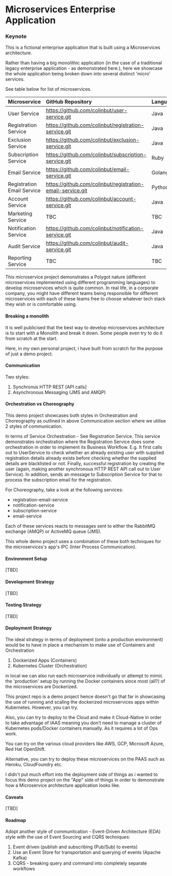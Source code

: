 # Microservices Enterprise Application


### Keynote

This is a fictional enterprise application that is built using a Microservices architecture.

Rather than having a big monolithic application (in the case of a traditional legacy enterprise application - as demonstrated here.), 
here we showcase the whole application being broken down into several distinct 'micro' services. 

See table below for list of microservices.




| Microservice                      | GitHub Repository                                             | Language  |
| :-------------------------------- | :------------------------------------------------------------ |-----------|
| User Service                      | https://github.com/colinbut/user-service.git                  | Java      |
| Registration Service              | https://github.com/colinbut/registration-service.git          | Java      |
| Exclusion Service                 | https://github.com/colinbut/exclusion-service.git             | Java      |
| Subscription Service              | https://github.com/colinbut/subscription-service.git          | Ruby      |
| Email Service                     | https://github.com/colinbut/email-service.git                 | Golang    |
| Registration Email Service        | https://github.com/colinbut/registration-email-service.git    | Python    |
| Account Service                   | https://github.com/colinbut/account-service.git               | Java      |
| Marketing Service                 | TBC                                                           | TBC       |
| Notification Service              | https://github.com/colinbut/notification-service.git          | Java      |
| Audit Service                     | https://github.com/colinbut/audit-service.git                 | Java      |
| Reporting Service                 | TBC                                                           | TBC       |



This microservice project demonstrates a Polygot nature (different microservices implemented using different programming languages) to develop microservices which is quite common. In real life, in a corporate company, you 
might have different teams being responsible for different microservices with each of these teams free to choose whatever tech stack they wish or is comfortable using.

#### Breaking a monolith

It is well publicised that the best way to develop microservices architecture is to start with a Monolith and break it down. Some people even try to 
do it from scratch at the start. 

Here, in my own personal project, i have built from scratch for the purpose of just a demo project.

#### Communication

Two styles:

1. Synchronus HTTP REST [API calls]
2. Asynchronous Messaging (JMS and AMQP)

#### Orchestration vs Choreography

This demo project showcases both styles in Orchestration and Choreography as outlined in above Communication section where we 
utilise 2 styles of communication.

In terms of Service Orchestration - See Registration Service. This service demonstrates orchestration where the Registration Service
does some orchestration in order to implement its Business Workflow. E.g. It first calls out to UserService to check whether
an already existing user with supplied registration details already exists before checking whether the supplied details are blacklisted or not.
Finally, successful registration by creating the user (again, making another synchronous HTTP REST API call out to User Service).
In addition, sends an message to Subscription Service for that to process the subscription email for the registration.

For Choreography, take a look at the following services:

- registration-email-service
- notification-service
- subscription-service
- email-service

Each of these services reacts to messages sent to either the RabbitMQ exchange (AMQP) or ActiveMQ queue (JMS).
 
This whole demo project uses a combination of these both techniques for the microservices's app's IPC (Inter Process Communication).
 

#### Environment Setup

[TBD]

#### Development Strategy

[TBD]

#### Testing Strategy

[TBD]

#### Deployment Strategy

The ideal strategy in terms of deployment (onto a production environment) would be to have in place
a mechanism to make use of Containers and Orchestration 

1. Dockerized Apps (Containers)
2. Kubernetes Cluster (Orchestration)

in local we can also run each microservice individually or attempt to mimic the 'production' setup by running the Docker 
containers since most (all?) of the microservices are Dockerized.

This project repo is a demo project hence doesn't go that far in showcasing the use of running and scaling the dockerized
microservices apps within Kubernetes. However, you can try. 

Also, you can try to deploy to the Cloud and make it Cloud-Native in order to take advantage of IAAS meaning you don't need to 
manage a cluster of Kubernetes pods/Docker containers manually. As it requires a lot of Ops work.  

You can try on the various cloud providers like AWS, GCP, Microsoft Azure, Red Hat OpenShift.
 
Alternative, you can try to deploy these microservices on the PAAS such as Heroku, CloudFoundry etc.

I didn't put much effort into the deployment side of things as i wanted to focus this demo project on the "App" side of things
in order to demonstrate how a Microservice architecture application looks like.

#### Caveats

[TBD]

#### Roadmap

Adopt another style of communitcation - Event-Driven Architecture (EDA) style with the use of Event Sourcing and CQRS techniques:

1. Event driven (publish and subscribing (Pub/Sub) to events)
2. Use an Event Store for transportation and querying of events (Apache Kafka)
3. CQRS - breaking query and command into completely separate workflows
